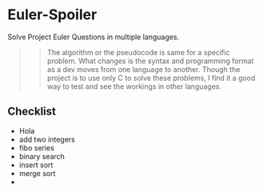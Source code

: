 # Euler-Spoiler
Solve Project Euler Questions in multiple languages.

>> The algorithm or the pseudocode is same for a specific problem. What changes is the syntax and programming format as a dev
   moves from one language to another. Though the project is to use only C to solve these problems, I find it a good way
   to test and see the workings in other languages.

## Checklist

- Hola
- add two integers
- fibo series
- binary search
- insert sort
- merge sort
- 
